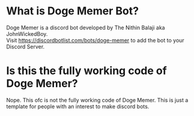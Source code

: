# What is Doge Memer Bot? 
Doge Memer is a discord bot developed by The Nithin Balaji aka JohnWickedBoy.<br> 
Visit https://discordbotlist.com/bots/doge-memer to add the bot to your Discord Server.

# Is this the fully working code of Doge Memer? 
Nope. This ofc is not the fully working code of Doge Memer. This is just a template for people with an interest to make discord bots. 

